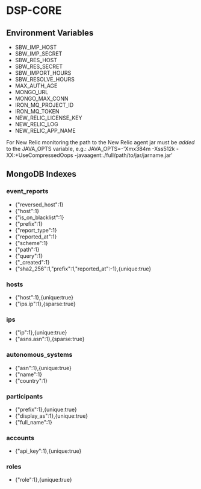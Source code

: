 # DSP-CORE

## Environment Variables
* SBW_IMP_HOST
* SBW_IMP_SECRET
* SBW_RES_HOST
* SBW_RES_SECRET
* SBW_IMPORT_HOURS
* SBW_RESOLVE_HOURS
* MAX_AUTH_AGE
* MONGO_URL
* MONGO_MAX_CONN
* IRON_MQ_PROJECT_ID
* IRON_MQ_TOKEN
* NEW_RELIC_LICENSE_KEY
* NEW_RELIC_LOG
* NEW_RELIC_APP_NAME

For New Relic monitoring the path to the New Relic agent jar must be _added_ to the JAVA_OPTS variable, e.g.:
JAVA_OPTS=-'Xmx384m -Xss512k -XX:+UseCompressedOops -javaagent:./full/path/to/jar/jarname.jar'

## MongoDB Indexes
### event_reports
* {"reversed_host":1}
* {"host":1}
* {"is_on_blacklist":1}
* {"prefix":1}
* {"report_type":1}
* {"reported_at":1}
* {"scheme":1}
* {"path":1}
* {"query":1}
* {"_created":1}
* {"sha2_256":1,"prefix":1,"reported_at":-1},{unique:true}

### hosts
* {"host":1},{unique:true}
* {"ips.ip":1},{sparse:true}

### ips
* {"ip":1},{unique:true}
* {"asns.asn":1},{sparse:true}

### autonomous_systems
* {"asn":1},{unique:true}
* {"name":1}
* {"country":1}

### participants
* {"prefix":1},{unique:true}
* {"display_as":1},{unique:true}
* {"full_name":1}

### accounts
* {"api_key":1},{unique:true}

### roles
* {"role":1},{unique:true}
